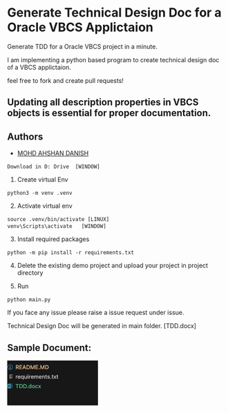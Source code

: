 # Generate Technical Design Doc for a Oracle VBCS Applictaion

Generate TDD for a Oracle VBCS project in a minute.

I am implementing a python based program to create technical design doc of a VBCS applictaion.

feel free to fork and create pull requests!

## Updating all description properties in VBCS objects is essential for proper documentation. 

## Authors

- [MOHD AHSHAN DANISH](https://www.github.com/mailtodanish)

```
Download in D: Drive  [WINDOW]
```

1. Create virtual Env

```
python3 -m venv .venv
```
2. Activate virtual env

```
source .venv/bin/activate [LINUX]
venv\Scripts\activate   [WINDOW]
```
3. Install required packages

```
python -m pip install -r requirements.txt
```
4. Delete the existing demo project and upload your project in project directory

5. Run

``` 
python main.py
```

If you face any issue please raise a issue request under issue.

Technical Design Doc will be generated in main folder. [TDD.docx]



## Sample Document:

![Logo](img/img1.png)





